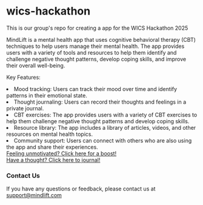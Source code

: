 # wics-hackathon
This is our group's repo for creating a app for the WICS Hackathon 2025


MindLift is a mental health app that uses cognitive behavioral therapy (CBT) techniques to help users manage their mental health. The app provides users with a variety of tools and resources to help them identify and challenge negative thought patterns, develop coping skills, and improve their overall well-being.</p>

Key Features:
    <li>Mood tracking: Users can track their mood over time and identify patterns in their emotional state.</li>
    <li>Thought journaling: Users can record their thoughts and feelings in a private journal.</li>
    <li>CBT exercises: The app provides users with a variety of CBT exercises to help them challenge negative thought patterns and develop coping skills.</li>
    <li>Resource library: The app includes a library of articles, videos, and other resources on mental health topics.</li>
    <li>Community support: Users can connect with others who are also using the app and share their experiences.</li>
    </ul>
    <a href="quote.html">Feeling unmotivated? Click here for a boost!</a>
    <br>
    <a href="journaling.html">Have a thought? Click here to journal!</a>
<h3>Contact Us</h3>
If you have any questions or feedback, please contact us at <a href="mailto:support@mindlift.com">support@mindlift.com</a>
